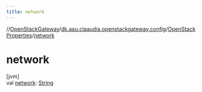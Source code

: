 ```yaml
---
title: network
---
```

//[OpenStackGateway](../../../index.html)/[dk.aau.claaudia.openstackgateway.config](../index.html)/[OpenStackProperties](index.html)/[network](network.html)



# network



[jvm]\
val [network](network.html): [String](https://kotlinlang.org/api/latest/jvm/stdlib/kotlin/-string/index.html)




